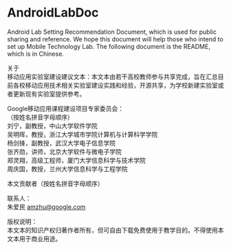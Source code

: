# AndroidLabDoc
Android Lab Setting Recommendation Document, which is used for public sharing and reference. We hope this document will help those who intend to set up Mobile Technology Lab. The following document is the README, which is in Chinese.

关于
<br>移动应用实验室建设建议文本：本文本由若干高校教师参与共享完成，旨在汇总目前各校移动应用技术相关实验室建设实践和经验，开源共享，为学校新建实验室或者更新现有实验室提供参考。

Google移动应用课程建设项目专家委员会：
<br>（按姓名拼音字母顺序）
<br>刘宁，副教授，中山大学软件学院
<br>吴明晖，教授，浙江大学城市学院计算机与计算科学学院
<br>杨剑锋，副教授，武汉大学电子信息学院
<br>张齐勋，讲师，北京大学软件与微电子学院
<br>郑灵翔，高级工程师，厦门大学信息科学与技术学院
<br>周庆国，教授，兰州大学信息科学与工程学院

本文贡献者（按姓名拼音字母顺序）


联系人：
<br>朱爱民 amzhu@google.com

版权说明：
<br>本文本的知识产权归著作者所有，但可自由下载免费使用于教学目的。不得使用本文本用于商业用途。
